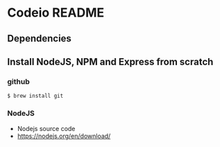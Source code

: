 # Codeio README

## Dependencies

## Install NodeJS, NPM and Express from scratch
### github
```
$ brew install git
```
### NodeJS
- Nodejs source code
 - https://nodejs.org/en/download/
